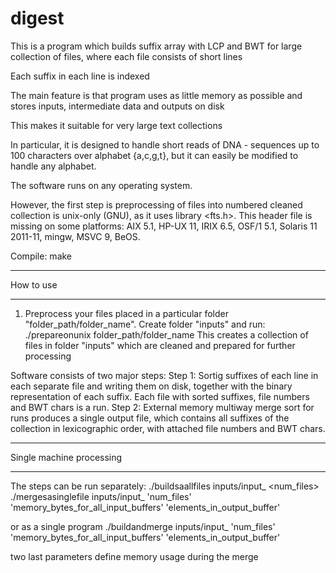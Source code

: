 digest
======
This is a program which builds suffix array with LCP and BWT for large collection of files, where each file consists of short lines

Each suffix in each line is indexed

The main feature is that program uses as little memory as possible and stores inputs, intermediate data and outputs on disk

This makes it suitable for very large text collections

In particular, it is designed to handle short reads of DNA - sequences up to 100 characters over alphabet {a,c,g,t}, but it can easily be modified to handle any alphabet.

The software runs on any operating system.

However, the first step is preprocessing of files into numbered cleaned collection is unix-only (GNU), as it uses library <fts.h>. This header file is missing on some platforms: AIX 5.1, HP-UX 11, IRIX 6.5, OSF/1 5.1, Solaris 11 2011-11, mingw, MSVC 9, BeOS.

Compile:
make

**********************
How to use
**********************

1. Preprocess your files placed in a particular folder "folder_path/folder_name". Create folder "inputs" and run:
./prepareonunix folder_path/folder_name
This creates a collection of files in folder "inputs" which are cleaned and prepared for further processing


Software consists of two major steps:
Step 1: Sortig suffixes of each line in each separate file and writing them on disk, together with the binary representation of each suffix. Each file with sorted suffixes, file numbers and BWT chars is a run.
Step 2: External memory multiway merge sort for runs produces a single output file, which contains all suffixes of the collection in lexicographic order, with attached file numbers and BWT chars.

****************
Single machine processing
***************

The steps can be run separately:
./buildsaallfiles inputs/input_ <num_files>
./mergesasinglefile inputs/input_ 'num_files' 'memory_bytes_for_all_input_buffers' 'elements_in_output_buffer'

or as a single program
./buildandmerge inputs/input_ 'num_files' 'memory_bytes_for_all_input_buffers' 'elements_in_output_buffer'

two last parameters define memory usage during the merge


